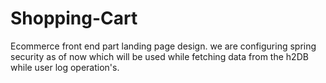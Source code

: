 # Shopping-Cart
Ecommerce  front end part landing page design.
we are configuring spring security as of now which will be used while fetching data from the h2DB while user log operation's.
